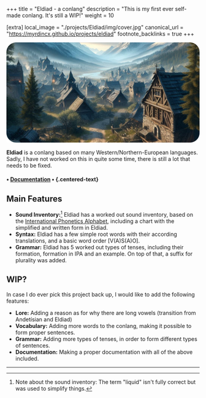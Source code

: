+++
title = "Eldiad - a conlang"
description = "This is my first ever self-made conlang. It's still a WIP!"
weight = 10

[extra]
local_image = "./projects/Eldiad/img/cover.jpg"
canonical_url = "https://myrdincx.github.io/projects/eldiad"
footnote_backlinks = true
+++

<img src="./projects/Eldiad/img/cover2-modified.png">

**Eldiad** is a conlang based on many Western/Northern-European languages.
Sadly, I have not worked on this in quite some time, there is still a lot that needs to be fixed.

#### • [Documentation](https://docs.google.com/spreadsheets/d/1MrxyKX2T18oo2gWFBczvF3zbGnEAAOSkji3GRbtCR9E/edit?usp=sharing) • {.centered-text}

## Main Features
- **Sound Inventory:**[^1] Eldiad has a worked out sound inventory, based on the [International Phonetics Alphabet](https://en.wikipedia.org/wiki/International_Phonetic_Alphabet), including a chart with the simplified and written form in Eldiad.  
- **Syntax:** Eldiad has a few simple root words with their according translations, and a basic word order [V(A)S(A)O].  
- **Grammar:** Eldiad has 5 worked out types of tenses, including their formation, formation in IPA and an example. On top of that, a suffix for plurality was added.

## WIP?

In case I do ever pick this project back up, I would like to add the following features:  
- **Lore:** Adding a reason as for why there are long vowels (transition from Andetísian and Eldiad)  
- **Vocabulary:** Adding more words to the conlang, making it possible to form proper sentences.  
- **Grammar:** Adding more types of tenses, in order to form different types of sentences.  
- **Documentation:** Making a proper documentation with all of the above included.  
___
[^1]: Note about the sound inventory: The term "liquid" isn't fully correct but was used to simplify things.

